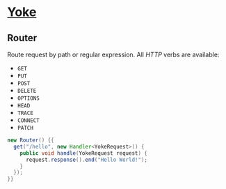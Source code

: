 # [Yoke](/)

## Router

Route request by path or regular expression. All *HTTP* verbs are available:

* ```GET```
* ```PUT```
* ```POST```
* ```DELETE```
* ```OPTIONS```
* ```HEAD```
* ```TRACE```
* ```CONNECT```
* ```PATCH```

``` java
new Router() {{
  get("/hello", new Handler<YokeRequest>() {
    public void handle(YokeRequest request) {
      request.response().end("Hello World!");
    }
  });
}}
```